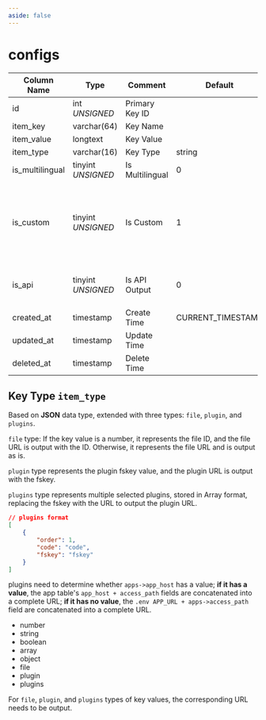 ```yaml
---
aside: false
---
```


# configs

| Column Name | Type | Comment | Default | Null | Remark |
| --- | --- | --- | --- | --- | --- |
| id | int *UNSIGNED* | Primary Key ID | | NO | Auto Increment |
| item_key | varchar(64) | Key Name | | NO | **Unique** |
| item_value | longtext | Key Value | | YES |  |
| item_type | varchar(16) | Key Type | string | NO |  |
| is_multilingual | tinyint *UNSIGNED* | Is Multilingual | 0 | NO | 0. No / 1. Yes |
| is_custom | tinyint *UNSIGNED* | Is Custom | 1 | NO | 0. No / 1. Yes<br>0 means system-built, 1 means added by plugin |
| is_api | tinyint *UNSIGNED* | Is API Output | 0 | NO | 0. Forbidden / 1. Allowed |
| created_at | timestamp | Create Time | CURRENT_TIMESTAMP | NO |  |
| updated_at | timestamp | Update Time |  | YES |  |
| deleted_at | timestamp | Delete Time |  | YES |  |

## Key Type `item_type`

Based on **JSON** data type, extended with three types: `file`, `plugin`, and `plugins`.

`file` type: If the key value is a number, it represents the file ID, and the file URL is output with the ID. Otherwise, it represents the file URL and is output as is.

`plugin` type represents the plugin fskey value, and the plugin URL is output with the fskey.

`plugins` type represents multiple selected plugins, stored in Array format, replacing the fskey with the URL to output the plugin URL.

```json
// plugins format
[
    {
        "order": 1,
        "code": "code",
        "fskey": "fskey"
    }
]
```

plugins need to determine whether `apps->app_host` has a value; **if it has a value**, the app table's `app_host + access_path` fields are concatenated into a complete URL; **if it has no value**, the `.env APP_URL + apps->access_path` field are concatenated into a complete URL.

- number
- string
- boolean
- array
- object
- file
- plugin
- plugins

For `file`, `plugin`, and `plugins` types of key values, the corresponding URL needs to be output.

